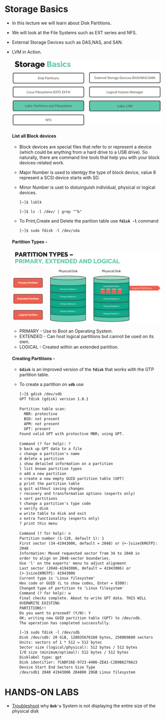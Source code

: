 # Storage Basics

- In this lecture we will learn about Disk Partitions. 
- We will look at the File Systems such as EXT series and NFS.
- External Storage Devices such as DAS,NAS, and SAN.
- LVM in Action.

  ![Disk](../images/disk.PNG)
  
  #### List all Block devices
  
  - Block devices are special files that refer to or represent a device (which could be anything from a hard drive to a USB drive). So naturally, there are command line tools that help you with your block devices-related work.
  - Major Number is used to identigy the type of block device, value 8 represent a SCSI device starts with SD.
  - Minor Number is uset to distuinguish individual, physical or logical devices.

     ```
     [~]$ lsblk 
     ```

     ```
     [~]$ ls -l /dev/ | grep "^b"
     ```

  - To Print,Create and Delete the parition table use **`fdisk -l`** command 
 
     ```
     [~]$ sudo fdisk -l /dev/sda
     ```

  #### Partition Types - 
  
  ![Part](../images/partition.PNG)

  - PRIMARY - Use to Boot an Operating System.
  - EXTENDED - Can host logical partitions but cannot be used on its own.
  - LOGICAL - Created within an extended partition.

  #### Creating Partitions - 

  - **`Gdisk`** is an improved version of the **`fdisk`** that works with the GTP partition table.
  - To create a partition on **`sdb`** use
     
    ```
    [~]$ gdisk /dev/sdb
    GPT fdisk (gdisk) version 1.0.1

    Partition table scan:
      MBR: protective
      BSD: not present
      APM: not present
      GPT: present
    Found valid GPT with protective MBR; using GPT.
    
    Command (? for help): ?
    b back up GPT data to a file
    c change a partition's name
    d delete a partition
    i show detailed information on a partition
    l list known partition types
    n add a new partition
    o create a new empty GUID partition table (GPT)
    p print the partition table
    q quit without saving changes
    r recovery and transformation options (experts only)
    s sort partitions
    t change a partition's type code
    v verify disk
    w write table to disk and exit
    x extra functionality (experts only)
    ? print this menu

    Command (? for help): n
    Partition number (1-128, default 1): 1
    First sector (34-41943006, default = 2048) or {+-}size{KMGTP}: 2048
    Information: Moved requested sector from 34 to 2048 in
    order to align on 2048-sector boundaries.
    Use 'l' on the experts' menu to adjust alignment
    Last sector (2048-41943006, default = 41943006) or {+-}size{KMGTP}: 41943006
    Current type is 'Linux filesystem'
    Hex code or GUID (L to show codes, Enter = 8300):
    Changed type of partition to 'Linux filesystem'
    Command (? for help): w
    Final checks complete. About to write GPT data. THIS WILL OVERWRITE EXISTING
    PARTITIONS!!
    Do you want to proceed? (Y/N): Y
    OK; writing new GUID partition table (GPT) to /dev/vdb.
    The operation has completed successfully.
    ```

    ```
    [~]$ sudo fdisk -l /dev/sdb
    Disk /dev/sdb: 20 GiB, 128035676160 bytes, 250069680 sectors
    Units: sectors of 1 * 512 = 512 bytes
    Sector size (logical/physical): 512 bytes / 512 bytes
    I/O size (minimum/optimal): 512 bytes / 512 bytes
    Disklabel type: gpt
    Disk identifier: 7CABF26E-9723-4406-ZEA1-C2B9B6270A23
    Device Start End Sectors Size Type
    /dev/sdb1 2048 41943006 204800 20GB Linux filesystem
    ```

 # HANDS-ON LABS

   -  [Troubleshoot](https://kodekloud.com/courses/873064/lectures/17074602) why **`Bob's`** System is not displaying the entire size of the physical disk